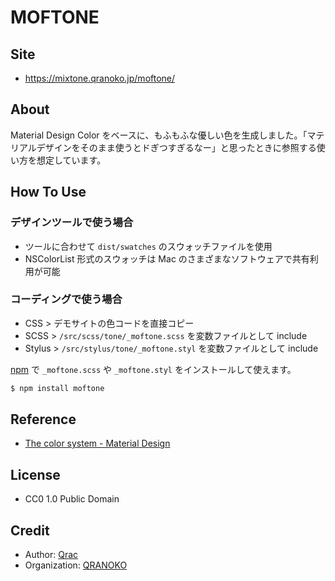 # MOFTONE

## Site

- https://mixtone.qranoko.jp/moftone/

## About

Material Design Color をベースに、もふもふな優しい色を生成しました。「マテリアルデザインをそのまま使うとドぎつすぎるなー」と思ったときに参照する使い方を想定しています。

## How To Use

### デザインツールで使う場合

- ツールに合わせて `dist/swatches` のスウォッチファイルを使用
- NSColorList 形式のスウォッチは Mac のさまざまなソフトウェアで共有利用が可能

### コーディングで使う場合

- CSS > デモサイトの色コードを直接コピー
- SCSS > `/src/scss/tone/_moftone.scss` を変数ファイルとして include
- Stylus > `/src/stylus/tone/_moftone.styl` を変数ファイルとして include

[npm](https://www.npmjs.com/package/moftone) で `_moftone.scss` や `_moftone.styl` をインストールして使えます。

```bash
$ npm install moftone
```

## Reference

- [The color system - Material Design](https://material.io/design/color/)

## License

- CC0 1.0 Public Domain

## Credit

- Author: [Qrac](https://qrac.jp)
- Organization: [QRANOKO](https://qranoko.jp)
